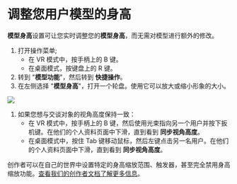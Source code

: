 # 调整您用户模型的身高

**模型身高**设置可让您实时调整您的**模型身高**，而无需对模型进行额外的修改。

1. 打开操作菜单;
    - 在 VR 模式中，按手柄上的 B 键。
    - 在桌面模式，按键盘上的 R 键。
2. 转到 "**模型功能**"，然后转到 **快捷操作**。
3. 在左侧选择 "**模型身高**"，打开一个轮盘。使用它可以放大或缩小形象的大小。

![](/img/adjusting-your-avatars-height-1.png)

1. 如果您想与交谈对象的视角高度保持一致：
    - 在 VR 模式中，按手柄上的 B 键，然后使用光束指向另一个用户并按下扳机键。在他们的个人资料页面中下滑，直到看到 **同步视角高度**。
    - 在桌面模式中，按住 Tab 键移动鼠标，然后左键点击另一名用户。在他们的个人资料页面中下滑，直到看到 **同步视角高度**。

创作者可以在自己的世界中设置特定的身高缩放范围、触发器，甚至完全禁用身高缩放功能。[查看我们的创作者文档了解更多信息](../../creators.vrchat.com/worlds/udon/players/player-avatar-scaling/)。
